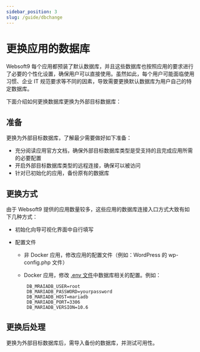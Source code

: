 ```yaml
---
sidebar_position: 3
slug: /guide/dbchange
---
```


# 更换应用的数据库

Websoft9 每个应用都预装了默认数据库，并且这些数据库也按照应用的要求进行了必要的个性化设置，确保用户可以直接使用。虽然如此，每个用户可能面临使用习惯、企业 IT 规范要求等不同的因素，导致需要更换默认数据库为用户自己的特定数据库。  

下面介绍如何更换数据库更换为外部目标数据库：  

## 准备

更换为外部目标数据库，了解最少需要做好如下准备：

* 充分阅读应用官方文档，确保外部目标数据库类型是受支持的且完成应用所需的必要配置
* 开启外部目标数据库类型的远程连接，确保可以被访问
* 针对已初始化的应用，备份原有的数据库

## 更换方式

由于 Websoft9 提供的应用数量较多，这些应用的数据库连接入口方式大致有如下几种方式：

* 初始化向导可视化界面中自行填写

* 配置文件

   - 非 Docker 应用，修改应用的配置文件（例如：WordPress 的 wp-config.php 文件）

   - Docker 应用，修改 [.env 文件](../administrator/parameter)中数据库相关的配置。例如：
     ```
      DB_MRAIADB_USER=root
      DB_MARIADB_PASSWORD=yourpassword
      DB_MARIADB_HOST=mariadb
      DB_MARIADB_PORT=3306
      DB_MARIADB_VERSION=10.6
     ```

## 更换后处理

更换为外部目标数据库后，需导入备份的数据库，并测试可用性。  





